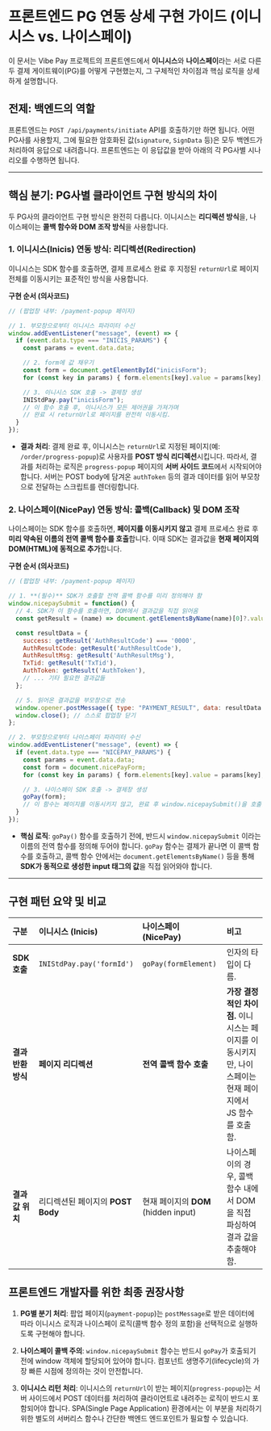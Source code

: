 # 프론트엔드 PG 연동 상세 구현 가이드 (이니시스 vs. 나이스페이)

이 문서는 Vibe Pay 프로젝트의 프론트엔드에서 **이니시스**와 **나이스페이**라는 서로 다른 두 결제 게이트웨이(PG)를 어떻게 구현했는지, 그 구체적인 차이점과 핵심 로직을 상세하게 설명합니다.

## 전제: 백엔드의 역할

프론트엔드는 `POST /api/payments/initiate` API를 호출하기만 하면 됩니다. 어떤 PG사를 사용할지, 그에 필요한 암호화된 값(`signature`, `SignData` 등)은 모두 백엔드가 처리하여 응답으로 내려줍니다. 프론트엔드는 이 응답값을 받아 아래의 각 PG사별 시나리오를 수행하면 됩니다.

---

## 핵심 분기: PG사별 클라이언트 구현 방식의 차이

두 PG사의 클라이언트 구현 방식은 완전히 다릅니다. 이니시스는 **리디렉션 방식**을, 나이스페이는 **콜백 함수와 DOM 조작 방식**을 사용합니다.

### 1. 이니시스(Inicis) 연동 방식: 리디렉션(Redirection)

이니시스는 SDK 함수를 호출하면, 결제 프로세스 완료 후 지정된 `returnUrl`로 페이지 전체를 이동시키는 표준적인 방식을 사용합니다.

**구현 순서 (의사코드)**

```javascript
// (팝업창 내부: /payment-popup 페이지)

// 1. 부모창으로부터 이니시스 파라미터 수신
window.addEventListener("message", (event) => {
  if (event.data.type === "INICIS_PARAMS") {
    const params = event.data.data;

    // 2. form에 값 채우기
    const form = document.getElementById("inicisForm");
    for (const key in params) { form.elements[key].value = params[key]; }

    // 3. 이니시스 SDK 호출 -> 결제창 생성
    INIStdPay.pay("inicisForm");
    // 이 함수 호출 후, 이니시스가 모든 제어권을 가져가며
    // 완료 시 returnUrl로 페이지를 완전히 이동시킴.
  }
});
```

-   **결과 처리**: 결제 완료 후, 이니시스는 `returnUrl`로 지정된 페이지(예: `/order/progress-popup`)로 사용자를 **POST 방식 리디렉션**시킵니다. 따라서, 결과를 처리하는 로직은 `progress-popup` 페이지의 **서버 사이드 코드**에서 시작되어야 합니다. 서버는 POST body에 담겨온 `authToken` 등의 결과 데이터를 읽어 부모창으로 전달하는 스크립트를 렌더링합니다.

### 2. 나이스페이(NicePay) 연동 방식: 콜백(Callback) 및 DOM 조작

나이스페이는 SDK 함수를 호출하면, **페이지를 이동시키지 않고** 결제 프로세스 완료 후 **미리 약속된 이름의 전역 콜백 함수를 호출**합니다. 이때 SDK는 결과값을 **현재 페이지의 DOM(HTML)에 동적으로 추가**합니다.

**구현 순서 (의사코드)**

```javascript
// (팝업창 내부: /payment-popup 페이지)

// 1. **(필수)** SDK가 호출할 전역 콜백 함수를 미리 정의해야 함
window.nicepaySubmit = function() {
  // 4. SDK가 이 함수를 호출하면, DOM에서 결과값을 직접 읽어옴
  const getResult = (name) => document.getElementsByName(name)[0]?.value || null;

  const resultData = {
    success: getResult('AuthResultCode') === '0000',
    AuthResultCode: getResult('AuthResultCode'),
    AuthResultMsg: getResult('AuthResultMsg'),
    TxTid: getResult('TxTid'),
    AuthToken: getResult('AuthToken'),
    // ... 기타 필요한 결과값들
  };

  // 5. 읽어온 결과값을 부모창으로 전송
  window.opener.postMessage({ type: "PAYMENT_RESULT", data: resultData }, "*");
  window.close(); // 스스로 팝업창 닫기
};

// 2. 부모창으로부터 나이스페이 파라미터 수신
window.addEventListener("message", (event) => {
  if (event.data.type === "NICEPAY_PARAMS") {
    const params = event.data.data;
    const form = document.nicePayForm;
    for (const key in params) { form.elements[key].value = params[key]; }

    // 3. 나이스페이 SDK 호출 -> 결제창 생성
    goPay(form);
    // 이 함수는 페이지를 이동시키지 않고, 완료 후 window.nicepaySubmit()을 호출함.
  }
});
```

-   **핵심 로직**: `goPay()` 함수를 호출하기 전에, 반드시 `window.nicepaySubmit` 이라는 이름의 전역 함수를 정의해 두어야 합니다. `goPay` 함수는 결제가 끝나면 이 콜백 함수를 호출하고, 콜백 함수 안에서는 `document.getElementsByName()` 등을 통해 **SDK가 동적으로 생성한 input 태그의 값**을 직접 읽어와야 합니다.

---

## 구현 패턴 요약 및 비교

| 구분 | 이니시스 (Inicis) | 나이스페이 (NicePay) | 비고 |
| :--- | :--- | :--- | :--- |
| **SDK 호출** | `INIStdPay.pay('formId')` | `goPay(formElement)` | 인자의 타입이 다름. |
| **결과 반환 방식** | **페이지 리디렉션** | **전역 콜백 함수 호출** | **가장 결정적인 차이점.** 이니시스는 페이지를 이동시키지만, 나이스페이는 현재 페이지에서 JS 함수를 호출함. |
| **결과 값 위치** | 리디렉션된 페이지의 **POST Body** | 현재 페이지의 **DOM** (hidden input) | 나이스페이의 경우, 콜백 함수 내에서 DOM을 직접 파싱하여 결과 값을 추출해야 함. |

## 프론트엔드 개발자를 위한 최종 권장사항

1.  **PG별 분기 처리**: 팝업 페이지(`payment-popup`)는 `postMessage`로 받은 데이터에 따라 이니시스 로직과 나이스페이 로직(콜백 함수 정의 포함)을 선택적으로 실행하도록 구현해야 합니다.

2.  **나이스페이 콜백 주의**: `window.nicepaySubmit` 함수는 반드시 `goPay`가 호출되기 전에 window 객체에 할당되어 있어야 합니다. 컴포넌트 생명주기(lifecycle)의 가장 빠른 시점에 정의하는 것이 안전합니다.

3.  **이니시스 리턴 처리**: 이니시스의 `returnUrl`이 받는 페이지(`progress-popup`)는 서버 사이드에서 POST 데이터를 처리하여 클라이언트로 내려주는 로직이 반드시 포함되어야 합니다. SPA(Single Page Application) 환경에서는 이 부분을 처리하기 위한 별도의 서버리스 함수나 간단한 백엔드 엔드포인트가 필요할 수 있습니다.